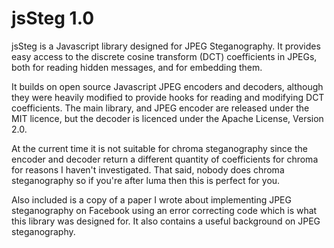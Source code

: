 jsSteg 1.0
=========

jsSteg is a Javascript library designed for JPEG Steganography. It provides easy access to the discrete cosine transform (DCT) coefficients in JPEGs, both for reading hidden messages, and for embedding them.

It builds on open source Javascript JPEG encoders and decoders, although they were heavily modified to provide hooks for reading and modifying DCT coefficients. The main library, and JPEG encoder are released under the MIT licence, but the decoder is licenced under the Apache License, Version 2.0.

At the current time it is not suitable for chroma steganography since the encoder and decoder return a different quantity of coefficients for chroma for reasons I haven't investigated. That said, nobody does chroma steganography so if you're after luma then this is perfect for you.

Also included is a copy of a paper I wrote about implementing JPEG steganography on Facebook using an error correcting code which is what this library was designed for. It also contains a useful background on JPEG steganography.

